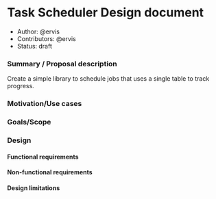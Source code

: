 # Task Scheduler Design document

- Author: @ervis
- Contributors: @ervis
- Status: draft

### Summary / Proposal description

Create a simple library to schedule jobs that uses a single
table to track progress.

### Motivation/Use cases

### Goals/Scope

### Design

#### Functional requirements

#### Non-functional requirements

#### Design limitations
